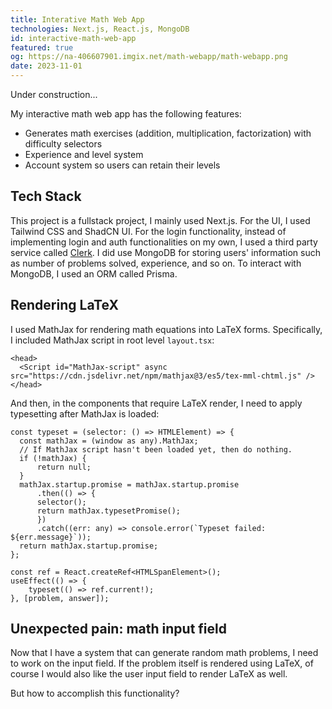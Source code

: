 ```yaml
---
title: Interative Math Web App
technologies: Next.js, React.js, MongoDB
id: interactive-math-web-app
featured: true
og: https://na-406607901.imgix.net/math-webapp/math-webapp.png
date: 2023-11-01
---
```

Under construction...

My interactive math web app has the following features:

- Generates math exercises (addition, multiplication, factorization) with difficulty selectors
- Experience and level system
- Account system so users can retain their levels

## Tech Stack

This project is a fullstack project, I mainly used Next.js. For the UI, I used Tailwind CSS and ShadCN UI. For the login functionality, instead of implementing login and auth functionalities on my own, I used a third party service called [Clerk](https://clerk.com/). I did use MongoDB for storing users' information such as number of problems solved, experience, and so on. To interact with MongoDB, I used an ORM called Prisma.

## Rendering LaTeX

I used MathJax for rendering math equations into LaTeX forms. Specifically, I included MathJax script in root level `layout.tsx`:

```tsx
<head>
  <Script id="MathJax-script" async src="https://cdn.jsdelivr.net/npm/mathjax@3/es5/tex-mml-chtml.js" />
</head>
```

And then, in the components that require LaTeX render, I need to apply typesetting after MathJax is loaded:

```tsx
const typeset = (selector: () => HTMLElement) => {
  const mathJax = (window as any).MathJax;
  // If MathJax script hasn't been loaded yet, then do nothing.
  if (!mathJax) {
      return null;
  }
  mathJax.startup.promise = mathJax.startup.promise
      .then(() => {
      selector();
      return mathJax.typesetPromise();
      })
      .catch((err: any) => console.error(`Typeset failed: ${err.message}`));
  return mathJax.startup.promise;
};

const ref = React.createRef<HTMLSpanElement>();
useEffect(() => {
    typeset(() => ref.current!);
}, [problem, answer]);
```

## Unexpected pain: math input field

Now that I have a system that can generate random math problems, I need to work on the input field. If the problem itself is rendered using LaTeX, of course I would also like the user input field to render LaTeX as well. 

But how to accomplish this functionality? 